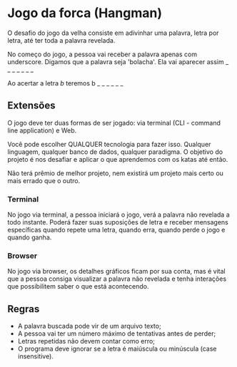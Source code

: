 # Jogo da forca (Hangman)

O desafio do jogo da velha consiste em adivinhar uma palavra, letra por letra, até ter toda a palavra revelada.

No começo do jogo, a pessoa vai receber a palavra apenas com underscore. Digamos que a palavra seja 'bolacha'. Ela vai aparecer assim _ _ _ _ _ _ _

Ao acertar a letra *b* teremos b _ _ _ _ _ _

## Extensões

O jogo deve ter duas formas de ser jogado: via terminal (CLI - command line application) e Web.

Você pode escolher QUALQUER tecnologia para fazer isso. Qualquer linguagem, qualquer banco de dados, qualquer paradigma. O objetivo do projeto é nos desafiar e aplicar o que aprendemos com os katas até então.

Não terá prêmio de melhor projeto, nem existirá um projeto mais certo ou mais errado que o outro.

### Terminal

No jogo via terminal, a pessoa iniciará o jogo, verá a palavra não revelada a todo instante. Poderá fazer suas suposições de letra e receber mensagens específicas quando repete uma letra, quando erra, quando perde o jogo e quando ganha.

### Browser

No jogo via browser, os detalhes gráficos ficam por sua conta, mas é vital que a pessoa consiga visualizar a palavra não revelada e tenha interações que possibilitem saber o que está acontecendo.

## Regras

* A palavra buscada pode vir de um arquivo texto;
* A pessoa vai ter um número máximo de tentativas antes de perder;
* Letras repetidas não devem contar como erro;
* O programa deve ignorar se a letra é maiúscula ou minúscula (case insensitive).